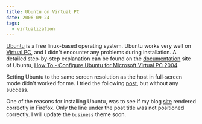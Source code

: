 ```yaml
---
title: Ubuntu on Virtual PC
date: 2006-09-24
tags: 
  - virtualization
---
```


[Ubuntu](http://www.ubuntu.com/) is a free linux-based operating system. Ubuntu works very well on [Virtual PC](http://www.microsoft.com/windows/virtualpc/default.mspx), and I didn't encounter any problems during installation. A detailed step-by-step explanation can be found on the [documentation](https://help.ubuntu.com/community/UserDocumentation) site of Ubuntu, [How To - Configure Ubuntu for Microsoft Virtual PC 2004](https://help.ubuntu.com/community/HowToConfigureUbuntuForMicrosoftVirtualPC2004).

Setting Ubuntu to the same screen resolution as the host in full-screen mode didn't worked for me. I tried the following [post](http://ubuntuforums.org/showpost.php?p=129379&postcount=21), but without any success.

One of the reasons for installing Ubuntu, was to see if my blog [site](http://www.christophdebaene.com/blog) rendered correctly in Firefox. Only the line under the post title was not positioned correctly. I will update the `business` theme soon.
